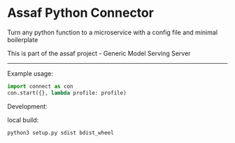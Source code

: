 # Assaf Python Connector

Turn any python function to a microservice with a config file and minimal boilerplate

This is part of the assaf project  - Generic Model Serving Server

----



Example usage: 

```python
import connect as con
con.start({}, lambda profile: profile)

```

Development:

local build: 
```
python3 setup.py sdist bdist_wheel
```

